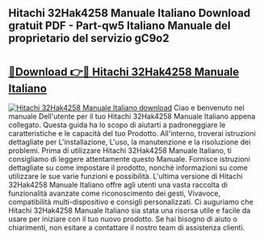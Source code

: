 ## Hitachi 32Hak4258 Manuale Italiano Download gratuit PDF - Part-qw5 Italiano Manuale del proprietario del servizio gC9o2

# <h2><a href="http://dfdi9gi.blite.top/?on=Hitachi+32Hak4258+Manuale+Italiano">🔗Download 👉🔴 Hitachi 32Hak4258 Manuale Italiano</a></h2>

[![Hitachi 32Hak4258 Manuale Italiano download](https://i.imgur.com/lujVjoI.png)](http://dfdi9gi.blite.top/?on=Hitachi+32Hak4258+Manuale+Italiano)
Ciao e benvenuto nel manuale Dell'utente per il tuo Hitachi 32Hak4258 Manuale Italiano appena collegato. Questa guida ha lo scopo di aiutarti a padroneggiare le caratteristiche e le capacità del tuo Prodotto. All'interno, troverai istruzioni dettagliate per L'installazione, L'uso, la manutenzione e la risoluzione dei problemi. Prima di utilizzare Hitachi 32Hak4258 Manuale Italiano, ti consigliamo di leggere attentamente questo Manuale. Fornisce istruzioni dettagliate su come impostare il prodotto, nonché informazioni su come utilizzare le sue varie funzioni e possibilità. L'ultima versione di Hitachi 32Hak4258 Manuale Italiano offre agli utenti una vasta raccolta di funzionalità avanzate come riconoscimento dei gesti, Vivavoce, compatibilità multi-dispositivo e consigli personalizzati. Ci auguriamo che Hitachi 32Hak4258 Manuale Italiano sia stata una risorsa utile e facile da usare per iniziare con il tuo nuovo prodotto. Se hai bisogno di aiuto o chiarimenti, non esitare a contattare il nostro team di assistenza clienti.
